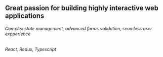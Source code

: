 <h2>Great passion for building highly interactive web applications</h2>
<h6>Complex state management, advanced forms validation, seamless user expperience</h6>
<em>React, Redux, Typescript</em>
